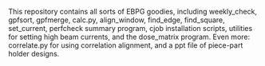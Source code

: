 This repository contains all sorts of EBPG goodies, including weekly_check, gpfsort, gpfmerge, calc.py, align_window, find_edge, find_square, set_current, perfcheck summary program, cjob installation scripts, utilities for setting high beam currents, and the dose_matrix program. Even more: correlate.py for using correlation alignment, and a ppt file of piece-part holder designs.

